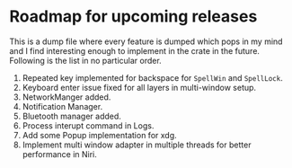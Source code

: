 # Roadmap for upcoming releases

This is a dump file where every feature is dumped which pops in my mind and I
find interesting enough to implement in the crate in the future. Following is the
list in no particular order.

1. Repeated key implemented for backspace for `SpellWin` and `SpellLock`.
2. Keyboard enter issue fixed for all layers in multi-window setup.
3. NetworkManger added.
4. Notification Manager.
5. Bluetooth manager added.
6. Process interupt command in Logs.
7. Add some Popup implementation for xdg.
8. Implement multi window adapter in multiple threads for better performance in Niri.
